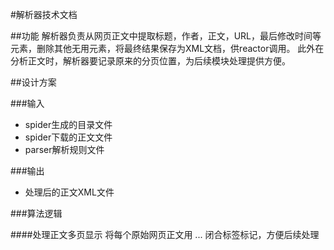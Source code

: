 #解析器技术文档

##功能
解析器负责从网页正文中提取标题，作者，正文，URL，最后修改时间等元素，删除其他无用元素，将最终结果保存为XML文档，供reactor调用。
此外在分析正文时，解析器要记录原来的分页位置，为后续模块处理提供方便。

##设计方案

###输入
- spider生成的目录文件
- spider下载的正文文件
- parser解析规则文件

###输出
- 处理后的正文XML文件

###算法逻辑

####处理正文多页显示
    将每个原始网页正文用<page num="1"> ... </page>闭合标签标记，方便后续处理
